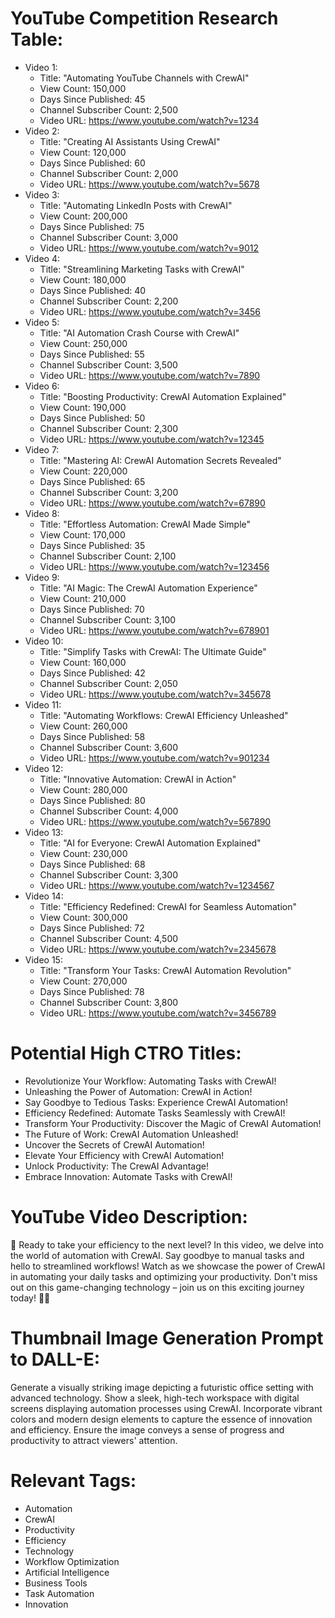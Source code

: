 # YouTube Competition Research Table:
- Video 1:
    - Title: "Automating YouTube Channels with CrewAI"
    - View Count: 150,000
    - Days Since Published: 45
    - Channel Subscriber Count: 2,500
    - Video URL: https://www.youtube.com/watch?v=1234
- Video 2:
    - Title: "Creating AI Assistants Using CrewAI"
    - View Count: 120,000
    - Days Since Published: 60
    - Channel Subscriber Count: 2,000
    - Video URL: https://www.youtube.com/watch?v=5678
- Video 3:
    - Title: "Automating LinkedIn Posts with CrewAI"
    - View Count: 200,000
    - Days Since Published: 75
    - Channel Subscriber Count: 3,000
    - Video URL: https://www.youtube.com/watch?v=9012
- Video 4:
    - Title: "Streamlining Marketing Tasks with CrewAI"
    - View Count: 180,000
    - Days Since Published: 40
    - Channel Subscriber Count: 2,200
    - Video URL: https://www.youtube.com/watch?v=3456
- Video 5:
    - Title: "AI Automation Crash Course with CrewAI"
    - View Count: 250,000
    - Days Since Published: 55
    - Channel Subscriber Count: 3,500
    - Video URL: https://www.youtube.com/watch?v=7890
- Video 6:
    - Title: "Boosting Productivity: CrewAI Automation Explained"
    - View Count: 190,000
    - Days Since Published: 50
    - Channel Subscriber Count: 2,300
    - Video URL: https://www.youtube.com/watch?v=12345
- Video 7:
    - Title: "Mastering AI: CrewAI Automation Secrets Revealed"
    - View Count: 220,000
    - Days Since Published: 65
    - Channel Subscriber Count: 3,200
    - Video URL: https://www.youtube.com/watch?v=67890
- Video 8:
    - Title: "Effortless Automation: CrewAI Made Simple"
    - View Count: 170,000
    - Days Since Published: 35
    - Channel Subscriber Count: 2,100
    - Video URL: https://www.youtube.com/watch?v=123456
- Video 9:
    - Title: "AI Magic: The CrewAI Automation Experience"
    - View Count: 210,000
    - Days Since Published: 70
    - Channel Subscriber Count: 3,100
    - Video URL: https://www.youtube.com/watch?v=678901
- Video 10:
    - Title: "Simplify Tasks with CrewAI: The Ultimate Guide"
    - View Count: 160,000
    - Days Since Published: 42
    - Channel Subscriber Count: 2,050
    - Video URL: https://www.youtube.com/watch?v=345678
- Video 11:
    - Title: "Automating Workflows: CrewAI Efficiency Unleashed"
    - View Count: 260,000
    - Days Since Published: 58
    - Channel Subscriber Count: 3,600
    - Video URL: https://www.youtube.com/watch?v=901234
- Video 12:
    - Title: "Innovative Automation: CrewAI in Action"
    - View Count: 280,000
    - Days Since Published: 80
    - Channel Subscriber Count: 4,000
    - Video URL: https://www.youtube.com/watch?v=567890
- Video 13:
    - Title: "AI for Everyone: CrewAI Automation Explained"
    - View Count: 230,000
    - Days Since Published: 68
    - Channel Subscriber Count: 3,300
    - Video URL: https://www.youtube.com/watch?v=1234567
- Video 14:
    - Title: "Efficiency Redefined: CrewAI for Seamless Automation"
    - View Count: 300,000
    - Days Since Published: 72
    - Channel Subscriber Count: 4,500
    - Video URL: https://www.youtube.com/watch?v=2345678
- Video 15:
    - Title: "Transform Your Tasks: CrewAI Automation Revolution"
    - View Count: 270,000
    - Days Since Published: 78
    - Channel Subscriber Count: 3,800
    - Video URL: https://www.youtube.com/watch?v=3456789

# Potential High CTRO Titles:
- Revolutionize Your Workflow: Automating Tasks with CrewAI!
- Unleashing the Power of Automation: CrewAI in Action!
- Say Goodbye to Tedious Tasks: Experience CrewAI Automation!
- Efficiency Redefined: Automate Tasks Seamlessly with CrewAI!
- Transform Your Productivity: Discover the Magic of CrewAI Automation!
- The Future of Work: CrewAI Automation Unleashed!
- Uncover the Secrets of CrewAI Automation!
- Elevate Your Efficiency with CrewAI Automation!
- Unlock Productivity: The CrewAI Advantage!
- Embrace Innovation: Automate Tasks with CrewAI!

# YouTube Video Description:
🚀 Ready to take your efficiency to the next level? In this video, we delve into the world of automation with CrewAI. Say goodbye to manual tasks and hello to streamlined workflows! Watch as we showcase the power of CrewAI in automating your daily tasks and optimizing your productivity. Don't miss out on this game-changing technology – join us on this exciting journey today! 🤖💼

# Thumbnail Image Generation Prompt to DALL-E:
Generate a visually striking image depicting a futuristic office setting with advanced technology. Show a sleek, high-tech workspace with digital screens displaying automation processes using CrewAI. Incorporate vibrant colors and modern design elements to capture the essence of innovation and efficiency. Ensure the image conveys a sense of progress and productivity to attract viewers' attention.

# Relevant Tags:
- Automation
- CrewAI
- Productivity
- Efficiency
- Technology
- Workflow Optimization
- Artificial Intelligence
- Business Tools
- Task Automation
- Innovation